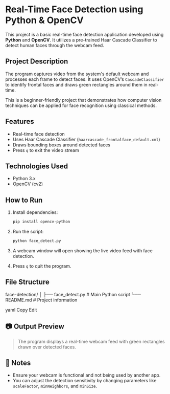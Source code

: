 # Real-Time Face Detection using Python & OpenCV

This project is a basic real-time face detection application developed using **Python** and **OpenCV**. It utilizes a pre-trained Haar Cascade Classifier to detect human faces through the webcam feed.

## Project Description

The program captures video from the system's default webcam and processes each frame to detect faces. It uses OpenCV’s `CascadeClassifier` to identify frontal faces and draws green rectangles around them in real-time.

This is a beginner-friendly project that demonstrates how computer vision techniques can be applied for face recognition using classical methods.

## Features

- Real-time face detection
- Uses Haar Cascade Classifier (`haarcascade_frontalface_default.xml`)
- Draws bounding boxes around detected faces
- Press `q` to exit the video stream

## Technologies Used

- Python 3.x
- OpenCV (cv2)

## How to Run

1. Install dependencies:
    ```bash
    pip install opencv-python
    ```

2. Run the script:
    ```bash
    python face_detect.py
    ```

3. A webcam window will open showing the live video feed with face detection.
4. Press `q` to quit the program.

## File Structure

face-detection/
│
├── face_detect.py # Main Python script
└── README.md # Project information

yaml
Copy
Edit

## 📷 Output Preview

> The program displays a real-time webcam feed with green rectangles drawn over detected faces.

## 📌 Notes

- Ensure your webcam is functional and not being used by another app.
- You can adjust the detection sensitivity by changing parameters like `scaleFactor`, `minNeighbors`, and `minSize`.
